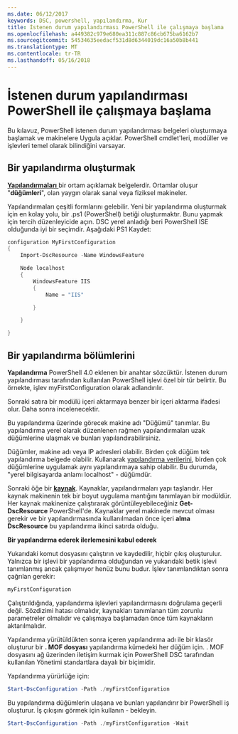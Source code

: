 ```yaml
---
ms.date: 06/12/2017
keywords: DSC, powershell, yapılandırma, Kur
title: İstenen durum yapılandırması PowerShell ile çalışmaya başlama
ms.openlocfilehash: a449382c979e680ea311c887c86cb675ba6162b7
ms.sourcegitcommit: 54534635eedacf531d8d6344019dc16a50b8b441
ms.translationtype: MT
ms.contentlocale: tr-TR
ms.lasthandoff: 05/16/2018
---
```

# <a name="getting-started-with-powershell-desired-state-configuration"></a>İstenen durum yapılandırması PowerShell ile çalışmaya başlama #

Bu kılavuz, PowerShell istenen durum yapılandırması belgeleri oluşturmaya başlamak ve makinelere Uygula açıklar. PowerShell cmdlet'leri, modüller ve işlevleri temel olarak bilindiğini varsayar.


## <a name="create-a-configuration"></a>Bir yapılandırma oluşturmak ##

[**Yapılandırmaları** ](https://msdn.microsoft.com/powershell/dsc/configurations) bir ortam açıklamak belgelerdir. Ortamlar oluşur "**düğümleri**", olan yaygın olarak sanal veya fiziksel makineler.

Yapılandırmaları çeşitli formlarını gelebilir. Yeni bir yapılandırma oluşturmak için en kolay yolu, bir .ps1 (PowerShell) betiği oluşturmaktır. Bunu yapmak için tercih düzenleyicide açın. DSC yerel anladığı beri PowerShell ISE olduğunda iyi bir seçimdir. Aşağıdaki PS1 Kaydet:

```powershell
configuration MyFirstConfiguration
{
    Import-DscResource -Name WindowsFeature

    Node localhost
    {
        WindowsFeature IIS
        {
            Name = "IIS"

        }

    }

}
```
## <a name="parts-of-a-configuration"></a>Bir yapılandırma bölümlerini ##
**Yapılandırma** PowerShell 4.0 eklenen bir anahtar sözcüktür. İstenen durum yapılandırması tarafından kullanılan PowerShell işlevi özel bir tür belirtir. Bu örnekte, işlev myFirstConfiguration olarak adlandırılır.

Sonraki satıra bir modülü içeri aktarmaya benzer bir içeri aktarma ifadesi olur. Daha sonra incelenecektir.

Bu yapılandırma üzerinde görecek makine adı "Düğümü" tanımlar. Bu yapılandırma yerel olarak düzenlenen rağmen yapılandırmaları uzak düğümlerine ulaşmak ve bunları yapılandırabilirsiniz.

Düğümler, makine adı veya IP adresleri olabilir. Birden çok düğüm tek yapılandırma belgede olabilir. Kullanarak [yapılandırma verilerini](https://msdn.microsoft.com/powershell/dsc/configdata), birden çok düğümlerine uygulamak aynı yapılandırmaya sahip olabilir. Bu durumda, "yerel bilgisayarda anlamı localhost" - düğümdür.

Sonraki öğe bir [ **kaynak**](https://msdn.microsoft.com/powershell/dsc/resources). Kaynaklar, yapılandırmaları yapı taşlarıdır. Her kaynak makinenin tek bir boyut uygulama mantığını tanımlayan bir modüldür. Her kaynak makinenize çalıştırarak görüntüleyebileceğiniz **Get-DscResource** PowerShell'de. Kaynaklar yerel makinede mevcut olması gerekir ve bir yapılandırmasında kullanılmadan önce içeri **alma DscResource** bu yapılandırma ikinci satırda olduğu.

**Bir yapılandırma ederek ilerlemesini kabul ederek**

Yukarıdaki komut dosyasını çalıştırın ve kaydedilir, hiçbir çıkış oluşturulur. Yalnızca bir işlevi bir yapılandırma olduğundan ve yukarıdaki betik işlevi tanımlanmış ancak çalışmıyor henüz bunu budur. İşlev tanımlandıktan sonra çağrılan gerekir:
```powershell
myFirstConfiguration
```

Çalıştırıldığında, yapılandırma işlevleri yapılandırmasını doğrulama geçerli değil. Sözdizimi hatası olmalıdır, kaynakları tanımlanan tüm zorunlu parametreler olmalıdır ve çalışmaya başlamadan önce tüm kaynakların aktarılmalıdır.

Yapılandırma yürütüldükten sonra içeren yapılandırma adı ile bir klasör oluşturur bir **. MOF dosyası** yapılandırma kümedeki her düğüm için. . MOF dosyasını ağ üzerinden iletişim kurmak için PowerShell DSC tarafından kullanılan Yönetimi standartlara dayalı bir biçimidir.

Yapılandırma yürürlüğe için:
```powershell
Start-DscConfiguration -Path ./myFirstConfiguration
```
Bu yapılandırma düğümlerin ulaşana ve bunları yapılandırır bir PowerShell iş oluşturur. İş çıkışını görmek için kullanın - bekleyin.
```powershell
Start-DscConfiguration -Path ./myFirstConfiguration -Wait
```